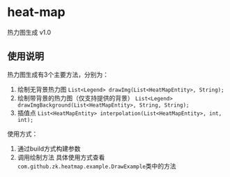 # heat-map
热力图生成 v1.0

## 使用说明
热力图生成有3个主要方法，分别为：
1. 绘制无背景热力图
   `List<Legend> drawImg(List<HeatMapEntity>, String);`
2. 绘制带背景的热力图（仅支持提供的背景）
   `List<Legend> drawImgBackground(List<HeatMapEntity>, String, String);`
3. 插值点
   `List<HeatMapEntity> interpolation(List<HeatMapEntity>, int, int);`

使用方式：
1. 通过build方式构建参数
2. 调用绘制方法
具体使用方式查看`com.github.zk.heatmap.example.DrawExample`类中的方法

